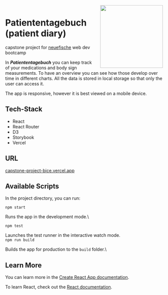 <img align="right" src="./public/patiententagebuch.gif" alt="" width="200px" style="margin-left:15px"/>

# Patiententagebuch (patient diary)

capstone project for [neuefische](https://www.neuefische.de/) web dev bootcamp

In **_Patiententagebuch_** you can keep track of your medications and body sign measurements. To have an overview you can see how those develop over time in different charts. All the data is stored in local storage so that only the user can access it.

The app is responsive, however it is best viewed on a mobile device.

## Tech-Stack

- React
- React Router
- D3
- Storybook
- Vercel

## URL

[capstone-project-bice.vercel.app](capstone-project-bice.vercel.app)

## Available Scripts

In the project directory, you can run:

`npm start`

Runs the app in the development mode.\

`npm test`

Launches the test runner in the interactive watch mode.\
`npm run build`

Builds the app for production to the `build` folder.\

## Learn More

You can learn more in the [Create React App documentation](https://facebook.github.io/create-react-app/docs/getting-started).

To learn React, check out the [React documentation](https://reactjs.org/).
